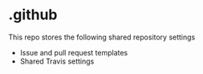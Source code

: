 # .github
This repo stores the following shared repository settings
- Issue and pull request templates
- Shared Travis settings
